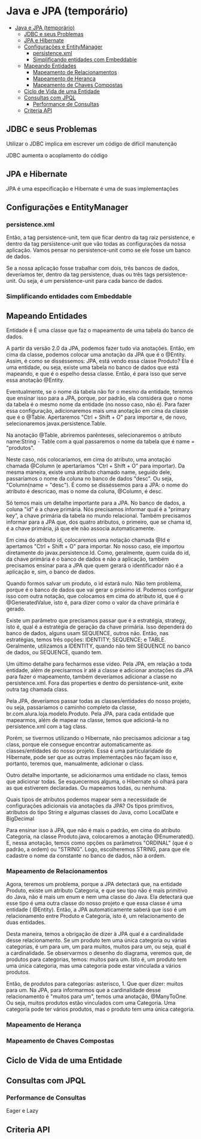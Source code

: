 # Java e JPA (temporário)

- [Java e JPA (temporário)](#java-e-jpa-temporário)
  - [JDBC e seus Problemas](#jdbc-e-seus-problemas)
  - [JPA e Hibernate](#jpa-e-hibernate)
  - [Configurações e EntityManager](#configurações-e-entitymanager)
    - [persistence.xml](#persistencexml)
    - [Simplificando entidades com Embeddable](#simplificando-entidades-com-embeddable)
  - [Mapeando Entidades](#mapeando-entidades)
    - [Mapeamento de Relacionamentos](#mapeamento-de-relacionamentos)
    - [Mapeamento de Herança](#mapeamento-de-herança)
    - [Mapeamento de Chaves Compostas](#mapeamento-de-chaves-compostas)
  - [Ciclo de Vida de uma Entidade](#ciclo-de-vida-de-uma-entidade)
  - [Consultas com JPQL](#consultas-com-jpql)
    - [Performance de Consultas](#performance-de-consultas)
  - [Criteria API](#criteria-api)

## JDBC e seus Problemas

Utilizar o JDBC implica em escrever um código de difícil manutenção

JDBC aumenta o acoplamento do código

## JPA e Hibernate

JPA é uma especificação e Hibernate é uma de suas implementações

## Configurações e EntityManager

### persistence.xml

Então, a tag persistence-unit, tem que ficar dentro da tag raiz persistence, e dentro da tag persistence-unit que vão todas as configurações da nossa aplicação. Vamos pensar no persistence-unit como se ele fosse um banco de dados.

Se a nossa aplicação fosse trabalhar com dois, três bancos de dados, deveríamos ter, dentro da tag persistence, duas ou três tags persistence-unit. Ou seja, é um persistence-unit para cada banco de dados.

### Simplificando entidades com Embeddable

## Mapeando Entidades

Entidade é É uma classe que faz o mapeamento de uma tabela do banco de dados.

A partir da versão 2.0 da JPA, podemos fazer tudo via anotações. Então, em cima da classe, podemos colocar uma anotação da JPA que é o @Entity. Assim, é como se disséssemos: JPA, está vendo essa classe Produto? Ela é uma entidade, ou seja, existe uma tabela no banco de dados que está mapeando, e que é o espelho dessa classe. Então, é para isso que serve essa anotação @Entity.

Eventualmente, se o nome da tabela não for o mesmo da entidade, teremos que ensinar isso para a JPA, porque, por padrão, ela considera que o nome da tabela é o mesmo nome da entidade (no nosso caso, não é). Para fazer essa configuração, adicionaremos mais uma anotação em cima da classe que é o @Table. Apertaremos "Ctrl + Shift + O" para importar e, de novo, selecionaremos javax.persistence.Table.

Na anotação @Table, abriremos parênteses, selecionaremos o atributo name:String - Table com a qual passaremos o nome da tabela que é name = "produtos".

Neste caso, nós colocaríamos, em cima do atributo, uma anotação chamada @Column (e apertaríamos "Ctrl + Shift + O" para importar). Da mesma maneira, existe uma atributo chamado name, seguido dele, passaríamos o nome da coluna no banco de dados "desc". Ou seja, "Column(name = "desc"). É como se disséssemos para a JPA: o nome do atributo é descricao, mas o nome da coluna, @Column, é desc.

Só temos mais um detalhe importante para a JPA. No banco de dados, a coluna "id" é a chave primária. Nós precisamos informar qual é a "primary key", a chave primária da tabela no mundo relacional. Também precisamos informar para a JPA que, dos quatro atributos, o primeiro, que se chama id, é a chave primária, já que ele não associa automaticamente.

Em cima do atributo id, colocaremos uma notação chamada @Id e apertamos "Ctrl + Shift + O" para importar. No nosso caso, ele importou diretamente do javax.persistence.Id. Como, geralmente, quem cuida do id, da chave primária é o banco de dados e não a aplicação, também precisamos ensinar para a JPA que quem gerará o identificador não é a aplicação e, sim, o banco de dados.

Quando formos salvar um produto, o id estará nulo. Não tem problema, porque é o banco de dados que vai gerar o próximo id. Podemos configurar isso com outra notação, que colocamos em cima do atributo id, que é o @GeneratedValue, isto é, para dizer como o valor da chave primária é gerado.

Existe um parâmetro que precisamos passar que é a estratégia, strategy, isto é, qual é a estratégia de geração da chave primária. Isso dependerá do banco de dados, alguns usam SEQUENCE, outros não. Então, nas estratégias, temos três opções: IDENTITY; SEQUENCE; e TABLE. Geralmente, utilizamos a IDENTITY, quando não tem SEQUENCE no banco de dados, ou SEQUENCE, quando tem.

Um último detalhe para fecharmos esse vídeo. Pela JPA, em relação a toda entidade, além de precisarmos ir até a classe e adicionar anotações da JPA para fazer o mapeamento, também deveríamos adicionar a classe no persistence.xml. Fora das properties e dentro do persistence-unit, exite outra tag chamada class.

Pela JPA, deveríamos passar todas as classes/entidades do nosso projeto, ou seja, passaríamos o caminho completo da classe, br.com.alura.loja.modelo.Produto. Pela JPA, para cada entidade que mapearmos, além de mapear na classe, temos que adicioná-la no persistence.xml com a tag class.

Porém, se tivermos utilizando o Hibernate, não precisamos adicionar a tag class, porque ele consegue encontrar automaticamente as classes/entidades do nosso projeto. Essa é uma particularidade do Hibernate, pode ser que as outras implementações não façam isso e, portanto, teremos que, manualmente, adicionar o class.

Outro detalhe importante, se adicionarmos uma entidade no class, temos que adicionar todas. Se esquecermos alguma, o Hibernate só olhará para as que estiverem declaradas. Ou mapeamos todas, ou nenhuma.

Quais tipos de atributos podemos mapear sem a necessidade de configurações adicionais via anotações da JPA? Os tipos primitivos, atributos do tipo String e algumas classes do Java, como LocalDate e BigDecimal

Para ensinar isso à JPA, que não é mais o padrão, em cima do atributo Categoria, na classe Produto.java, colocaremos a anotação @Enumerated(). E, nessa anotação, temos como opções os parâmetros "ORDINAL" (que é o padrão, a ordem) ou "STRING". Logo, escolheremos STRING, para que ele cadastre o nome da constante no banco de dados, não a ordem.

### Mapeamento de Relacionamentos

Agora, teremos um problema, porque a JPA detectará que, na entidade Produto, existe um atributo Categoria, e que seu tipo não é mais primitivo do Java, não é mais um enum e nem uma classe do Java. Ela detectará que esse tipo é uma outra classe do nosso projeto e que essa classe é uma entidade ( @Entity). Então, a JPA automaticamente saberá que isso é um relacionamento entre Produto e Categoria, isto é, um relacionamento de duas entidades.

Desta maneira, temos a obrigação de dizer à JPA qual é a cardinalidade desse relacionamento. Se um produto tem uma única categoria ou várias categorias, é um para um, um para muitos, muitos para um, ou seja, qual é a cardinalidade. Se observarmos o desenho do diagrama, veremos que, de produtos para categorias, temos: muitos para um. Isto é, um produto tem uma única categoria, mas uma categoria pode estar vinculada a vários produtos.

Então, de produtos para categorias: asterisco, 1. Que quer dizer: muitos para um. Na JPA, para informarmos que a cardinalidade desse relacionamento é "muitos para um", temos uma anotação, @ManyToOne. Ou seja, muitos produtos estão vinculados com uma Categoria. Uma categoria pode ter vários produtos, mas o produto tem uma única categoria.

### Mapeamento de Herança


### Mapeamento de Chaves Compostas

## Ciclo de Vida de uma Entidade

## Consultas com JPQL

### Performance de Consultas

Eager e Lazy

## Criteria API
